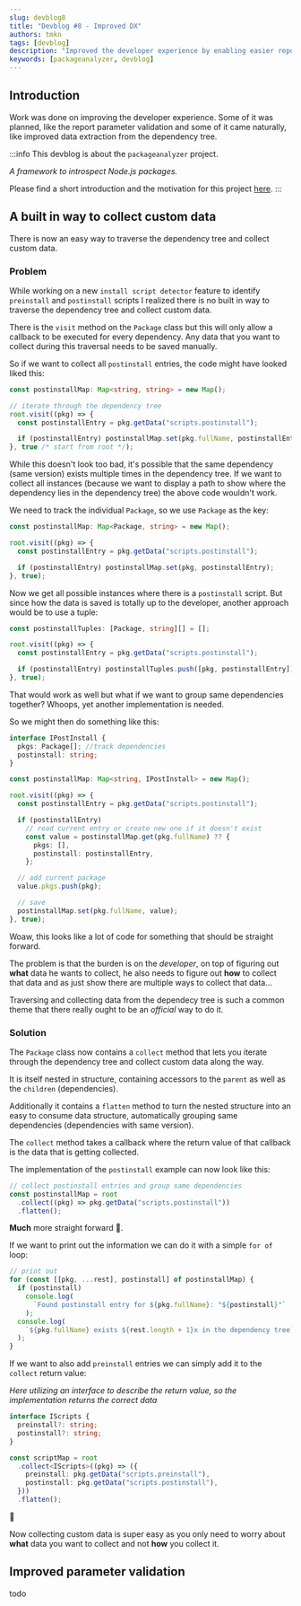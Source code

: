 ```yaml
---
slug: devblog8
title: "Devblog #8 - Improved DX"
authors: tmkn
tags: [devblog]
description: "Improved the developer experience by enabling easier report parameter validation as well as easier data extraction from the dependency tree"
keywords: [packageanalyzer, devblog]
---
```


## Introduction

Work was done on improving the developer experience. Some of it was planned, like the report parameter validation and some of it came naturally, like improved data extraction from the dependency tree.

<!--truncate-->

:::info
This devblog is about the `packageanalyzer` project.

_A framework to introspect Node.js packages._

Please find a short introduction and the motivation for this project [here](/docs/intro).
:::

## A built in way to collect custom data

There is now an easy way to traverse the dependency tree and collect custom data.

### Problem

While working on a new `install script detector` feature to identify `preinstall` and `postinstall` scripts I realized there is no built in way to traverse the dependency tree and collect custom data.

There is the `visit` method on the `Package` class but this will only allow a callback to be executed for every dependency. Any data that you want to collect during this traversal needs to be saved manually.

So if we want to collect all `postinstall` entries, the code might have looked liked this:

```typescript
const postinstallMap: Map<string, string> = new Map();

// iterate through the dependency tree
root.visit((pkg) => {
  const postinstallEntry = pkg.getData("scripts.postinstall");

  if (postinstallEntry) postinstallMap.set(pkg.fullName, postinstallEntry);
}, true /* start from root */);
```

While this doesn't look too bad, it's possible that the same dependency (same version) exists multiple times in the dependency tree. If we want to collect all instances (because we want to display a path to show where the dependency lies in the dependency tree) the above code wouldn't work.

We need to track the individual `Package`, so we use `Package` as the key:

```typescript
const postinstallMap: Map<Package, string> = new Map();

root.visit((pkg) => {
  const postinstallEntry = pkg.getData("scripts.postinstall");

  if (postinstallEntry) postinstallMap.set(pkg, postinstallEntry);
}, true);
```

Now we get all possible instances where there is a `postinstall` script. But since how the data is saved is totally up to the developer, another approach would be to use a tuple:

```typescript
const postinstallTuples: [Package, string][] = [];

root.visit((pkg) => {
  const postinstallEntry = pkg.getData("scripts.postinstall");

  if (postinstallEntry) postinstallTuples.push([pkg, postinstallEntry]);
}, true);
```

That would work as well but what if we want to group same dependencies together? Whoops, yet another implementation is needed.

So we might then do something like this:

```typescript
interface IPostInstall {
  pkgs: Package[]; //track dependencies
  postinstall: string;
}

const postinstallMap: Map<string, IPostInstall> = new Map();

root.visit((pkg) => {
  const postinstallEntry = pkg.getData("scripts.postinstall");

  if (postinstallEntry)
    // read current entry or create new one if it doesn't exist
    const value = postinstallMap.get(pkg.fullName) ?? {
      pkgs: [],
      postinstall: postinstallEntry,
    };

  // add current package
  value.pkgs.push(pkg);

  // save
  postinstallMap.set(pkg.fullName, value);
}, true);
```

Woaw, this looks like a lot of code for something that should be straight forward.

The problem is that the burden is on the _developer_, on top of figuring out **what** data he wants to collect, he also needs to figure out **how** to collect that data and as just show there are multiple ways to collect that data...

Traversing and collecting data from the dependecy tree is such a common theme that there really ought to be an _official_ way to do it.

### Solution

The `Package` class now contains a `collect` method that lets you iterate through the dependency tree and collect custom data along the way.

It is itself nested in structure, containing accessors to the `parent` as well as the `children` (dependencies).

Additionally it contains a `flatten` method to turn the nested structure into an easy to consume data structure, automatically grouping same dependencies (dependencies with same version).

The `collect` method takes a callback where the return value of that callback is the data that is getting collected.

The implementation of the `postinstall` example can now look like this:

```typescript
// collect postinstall entries and group same dependencies
const postinstallMap = root
  .collect((pkg) => pkg.getData("scripts.postinstall"))
  .flatten();
```

**Much** more straight forward 🙌.

If we want to print out the information we can do it with a simple `for of` loop:

```typescript
// print out
for (const [[pkg, ...rest], postinstall] of postinstallMap) {
  if (postinstall)
    console.log(
      `Found postinstall entry for ${pkg.fullName}: "${postinstall}"`
    );
  console.log(
    `${pkg.fullName} exists ${rest.length + 1}x in the dependency tree`
  );
}
```

If we want to also add `preinstall` entries we can simply add it to the `collect` return value:

_Here utilizing an interface to describe the return value, so the implementation returns the correct data_

```typescript
interface IScripts {
  preinstall?: string;
  postinstall?: string;
}

const scriptMap = root
  .collect<IScripts>((pkg) => ({
    preinstall: pkg.getData("scripts.preinstall"),
    postinstall: pkg.getData("scripts.postinstall"),
  }))
  .flatten();
```

🙌

Now collecting custom data is super easy as you only need to worry about **what** data you want to collect and not **how** you collect it.

## Improved parameter validation

todo
